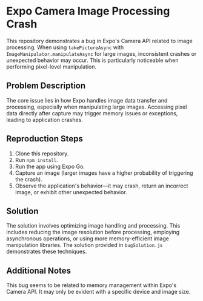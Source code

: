 # Expo Camera Image Processing Crash

This repository demonstrates a bug in Expo's Camera API related to image processing.  When using `takePictureAsync` with `ImageManipulator.manipulateAsync` for large images, inconsistent crashes or unexpected behavior may occur. This is particularly noticeable when performing pixel-level manipulation.

## Problem Description

The core issue lies in how Expo handles image data transfer and processing, especially when manipulating large images.  Accessing pixel data directly after capture may trigger memory issues or exceptions, leading to application crashes.

## Reproduction Steps

1. Clone this repository.
2. Run `npm install`.
3. Run the app using Expo Go.
4. Capture an image (larger images have a higher probability of triggering the crash).
5. Observe the application's behavior—it may crash, return an incorrect image, or exhibit other unexpected behavior.

## Solution

The solution involves optimizing image handling and processing.  This includes reducing the image resolution before processing, employing asynchronous operations, or using more memory-efficient image manipulation libraries.  The solution provided in `bugSolution.js` demonstrates these techniques. 

## Additional Notes

This bug seems to be related to memory management within Expo's Camera API. It may only be evident with a specific device and image size.